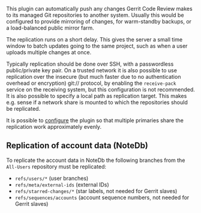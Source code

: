 This plugin can automatically push any changes Gerrit Code Review
makes to its managed Git repositories to another system.  Usually this
would be configured to provide mirroring of changes, for warm-standby
backups, or a load-balanced public mirror farm.

The replication runs on a short delay.  This gives the server a small
time window to batch updates going to the same project, such as when a
user uploads multiple changes at once.

Typically replication should be done over SSH, with a passwordless
public/private key pair.  On a trusted network it is also possible to
use replication over the insecure (but much faster due to no
authentication overhead or encryption) git:// protocol, by enabling
the `receive-pack` service on the receiving system, but this
configuration is not recommended.  It is also possible to specify a
local path as replication target. This makes e.g. sense if a network
share is mounted to which the repositories should be replicated.

It is possible to
[configure](config.md#configuring-cluster-replication) the plugin so
that multiple primaries share the replication work approximately evenly.

Replication of account data (NoteDb)
------------------------------------

To replicate the account data in NoteDb the following branches from the
`All-Users` repository must be replicated:

* `refs/users/*` (user branches)
* `refs/meta/external-ids` (external IDs)
* `refs/starred-changes/*` (star labels, not needed for Gerrit slaves)
* `refs/sequences/accounts` (account sequence numbers, not needed for Gerrit
  slaves)

